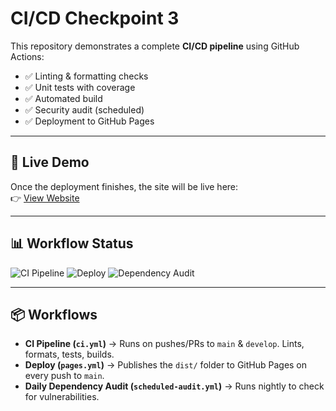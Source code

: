 # CI/CD Checkpoint 3

This repository demonstrates a complete **CI/CD pipeline** using GitHub Actions:
- ✅ Linting & formatting checks
- ✅ Unit tests with coverage
- ✅ Automated build
- ✅ Security audit (scheduled)
- ✅ Deployment to GitHub Pages

---

## 🚀 Live Demo
Once the deployment finishes, the site will be live here:  
👉 [View Website](https://Ninaad98.github.io/ci-cd-checkpoint3/)

---

## 📊 Workflow Status

![CI Pipeline](https://github.com/Ninaad98/ci-cd-checkpoint3/actions/workflows/ci.yml/badge.svg)
![Deploy](https://github.com/Ninaad98/ci-cd-checkpoint3/actions/workflows/pages.yml/badge.svg)
![Dependency Audit](https://github.com/Ninaad98/ci-cd-checkpoint3/actions/workflows/scheduled-audit.yml/badge.svg)

---

## 📦 Workflows
- **CI Pipeline (`ci.yml`)** → Runs on pushes/PRs to `main` & `develop`. Lints, formats, tests, builds.  
- **Deploy (`pages.yml`)** → Publishes the `dist/` folder to GitHub Pages on every push to `main`.  
- **Daily Dependency Audit (`scheduled-audit.yml`)** → Runs nightly to check for vulnerabilities.  
